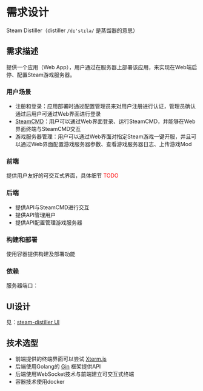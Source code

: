 # 需求设计

Steam Distiller（distiller `/dɪ'stɪlə/` 是蒸馏器的意思）

## 需求描述

 提供一个应用（Web App），用户通过在服务器上部署该应用，来实现在Web端启停、配置Steam游戏服务器。

### 用户场景

- 注册和登录：应用部署时通过配置管理员来对用户注册进行认证，管理员确认通过后用户可通过Web界面进行登录
- [SteamCMD](https://developer.valvesoftware.com/wiki/Zh/SteamCMD)：用户可以通过Web界面登录、运行SteamCMD，并能够在Web界面终端与SteamCMD交互
- 游戏服务器管理：用户可以通过Web界面对指定Steam游戏一键开服，并且可以通过Web界面配置游戏服务器参数、查看游戏服务器日志、上传游戏Mod

### 前端

提供用户友好的可交互式界面，具体细节 <font color=red>TODO</font>

### 后端

- 提供API与SteamCMD进行交互
- 提供API管理用户
- 提供API配置管理游戏服务器

### 构建和部署

使用容器提供构建及部署功能

### 依赖

服务器端口：

## UI设计

见：[steam-distiller UI](https://pixso.cn/app/editor/lW-I_zBgkqhh2xC8AgBmQQ?showQuickFrame=true&icon_type=1&page-id=0%3A1)

## 技术选型

- 前端提供的终端界面可以尝试 [Xterm.js](https://xtermjs.org/docs/)
- 后端使用Golang的 [Gin](https://gin-gonic.com/zh-cn/docs/) 框架提供API
- 后端使用WebSocket技术与前端建立可交互式终端
- 容器技术使用docker


